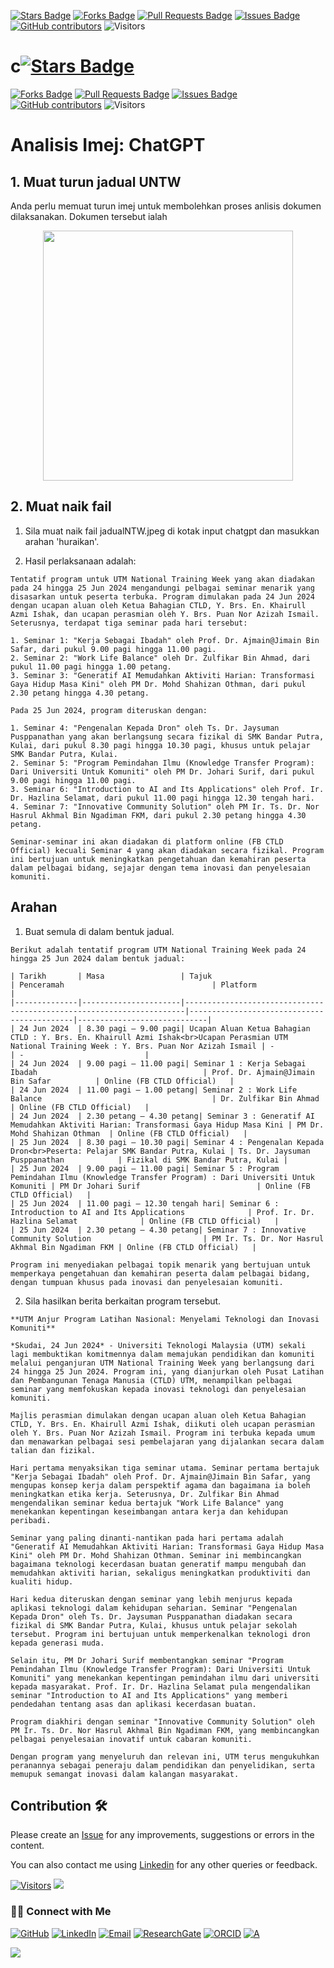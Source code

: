 <a href="https://github.com/drshahizan/short-course/stargazers"><img src="https://img.shields.io/github/stars/drshahizan/short-course" alt="Stars Badge"/></a>
<a href="https://github.com/drshahizan/short-course/network/members"><img src="https://img.shields.io/github/forks/drshahizan/short-course" alt="Forks Badge"/></a>
<a href="https://github.com/drshahizan/short-course/pulls"><img src="https://img.shields.io/github/issues-pr/drshahizan/short-course" alt="Pull Requests Badge"/></a>
<a href="https://github.com/drshahizan/short-course"><img src="https://img.shields.io/github/issues/drshahizan/short-course" alt="Issues Badge"/></a>
<a href="https://github.com/drshahizan/short-course/graphs/contributors"><img alt="GitHub contributors" src="https://img.shields.io/github/contributors/drshahizan/short-course?color=2b9348"></a>
![Visitors](https://api.visitorbadge.io/api/visitors?path=https%3A%2F%2Fgithub.com%2Fdrshahizan%2Fshort-course&labelColor=%23d9e3f0&countColor=%23697689&style=flat)

# c<a href="https://github.com/drshahizan/ai-tools/stargazers"><img src="https://img.shields.io/github/stars/drshahizan/ai-tools" alt="Stars Badge"/></a>
<a href="https://github.com/drshahizan/ai-tools/network/members"><img src="https://img.shields.io/github/forks/drshahizan/ai-tools" alt="Forks Badge"/></a>
<a href="https://github.com/drshahizan/ai-tools"><img src="https://img.shields.io/github/issues-pr/drshahizan/ai-tools" alt="Pull Requests Badge"/></a>
<a href="https://github.com/drshahizan/ai-tools/issues"><img src="https://img.shields.io/github/issues/drshahizan/ai-tools" alt="Issues Badge"/></a>
<a href="https://github.com/drshahizan/ai-tools/graphs/contributors"><img alt="GitHub contributors" src="https://img.shields.io/github/contributors/drshahizan/ai-tools?color=2b9348"></a>
![Visitors](https://api.visitorbadge.io/api/visitors?path=https%3A%2F%2Fgithub.com%2Fdrshahizan%2Fai-tools&labelColor=%23d9e3f0&countColor=%23697689&style=flat)

# Analisis Imej: ChatGPT

## 1. Muat turun jadual UNTW
Anda perlu memuat turun imej untuk membolehkan proses anlisis dokumen dilaksanakan. Dokumen tersebut ialah

<p align="center">
  <img src="../../images/jadualNTW.jpeg"  height="400" />
</p>

## 2. Muat naik fail

1. Sila muat naik fail jadualNTW.jpeg di kotak input chatgpt dan masukkan arahan 'huraikan'. 

2. Hasil perlaksanaan adalah:

```
Tentatif program untuk UTM National Training Week yang akan diadakan pada 24 hingga 25 Jun 2024 mengandungi pelbagai seminar menarik yang disasarkan untuk peserta terbuka. Program dimulakan pada 24 Jun 2024 dengan ucapan aluan oleh Ketua Bahagian CTLD, Y. Brs. En. Khairull Azmi Ishak, dan ucapan perasmian oleh Y. Brs. Puan Nor Azizah Ismail. Seterusnya, terdapat tiga seminar pada hari tersebut: 

1. Seminar 1: "Kerja Sebagai Ibadah" oleh Prof. Dr. Ajmain@Jimain Bin Safar, dari pukul 9.00 pagi hingga 11.00 pagi.
2. Seminar 2: "Work Life Balance" oleh Dr. Zulfikar Bin Ahmad, dari pukul 11.00 pagi hingga 1.00 petang.
3. Seminar 3: "Generatif AI Memudahkan Aktiviti Harian: Transformasi Gaya Hidup Masa Kini" oleh PM Dr. Mohd Shahizan Othman, dari pukul 2.30 petang hingga 4.30 petang.

Pada 25 Jun 2024, program diteruskan dengan:

1. Seminar 4: "Pengenalan Kepada Dron" oleh Ts. Dr. Jaysuman Pusppanathan yang akan berlangsung secara fizikal di SMK Bandar Putra, Kulai, dari pukul 8.30 pagi hingga 10.30 pagi, khusus untuk pelajar SMK Bandar Putra, Kulai.
2. Seminar 5: "Program Pemindahan Ilmu (Knowledge Transfer Program): Dari Universiti Untuk Komuniti" oleh PM Dr. Johari Surif, dari pukul 9.00 pagi hingga 11.00 pagi.
3. Seminar 6: "Introduction to AI and Its Applications" oleh Prof. Ir. Dr. Hazlina Selamat, dari pukul 11.00 pagi hingga 12.30 tengah hari.
4. Seminar 7: "Innovative Community Solution" oleh PM Ir. Ts. Dr. Nor Hasrul Akhmal Bin Ngadiman FKM, dari pukul 2.30 petang hingga 4.30 petang.

Seminar-seminar ini akan diadakan di platform online (FB CTLD Official) kecuali Seminar 4 yang akan diadakan secara fizikal. Program ini bertujuan untuk meningkatkan pengetahuan dan kemahiran peserta dalam pelbagai bidang, sejajar dengan tema inovasi dan penyelesaian komuniti.
```

## Arahan
1. Buat semula di dalam bentuk jadual.


```
Berikut adalah tentatif program UTM National Training Week pada 24 hingga 25 Jun 2024 dalam bentuk jadual:

| Tarikh       | Masa                 | Tajuk                                                                 | Penceramah                                 | Platform                    |
|--------------|----------------------|----------------------------------------------------------------------|--------------------------------------------|-----------------------------|
| 24 Jun 2024  | 8.30 pagi – 9.00 pagi| Ucapan Aluan Ketua Bahagian CTLD : Y. Brs. En. Khairull Azmi Ishak<br>Ucapan Perasmian UTM National Training Week : Y. Brs. Puan Nor Azizah Ismail | -                                          | -                           |
| 24 Jun 2024  | 9.00 pagi – 11.00 pagi| Seminar 1 : Kerja Sebagai Ibadah                                     | Prof. Dr. Ajmain@Jimain Bin Safar          | Online (FB CTLD Official)   |
| 24 Jun 2024  | 11.00 pagi – 1.00 petang| Seminar 2 : Work Life Balance                                      | Dr. Zulfikar Bin Ahmad                     | Online (FB CTLD Official)   |
| 24 Jun 2024  | 2.30 petang – 4.30 petang| Seminar 3 : Generatif AI Memudahkan Aktiviti Harian: Transformasi Gaya Hidup Masa Kini | PM Dr. Mohd Shahizan Othman  | Online (FB CTLD Official)   |
| 25 Jun 2024  | 8.30 pagi – 10.30 pagi| Seminar 4 : Pengenalan Kepada Dron<br>Peserta: Pelajar SMK Bandar Putra, Kulai | Ts. Dr. Jaysuman Pusppanathan            | Fizikal di SMK Bandar Putra, Kulai |
| 25 Jun 2024  | 9.00 pagi – 11.00 pagi| Seminar 5 : Program Pemindahan Ilmu (Knowledge Transfer Program) : Dari Universiti Untuk Komuniti | PM Dr Johari Surif                          | Online (FB CTLD Official)   |
| 25 Jun 2024  | 11.00 pagi – 12.30 tengah hari| Seminar 6 : Introduction to AI and Its Applications              | Prof. Ir. Dr. Hazlina Selamat              | Online (FB CTLD Official)   |
| 25 Jun 2024  | 2.30 petang – 4.30 petang| Seminar 7 : Innovative Community Solution                         | PM Ir. Ts. Dr. Nor Hasrul Akhmal Bin Ngadiman FKM | Online (FB CTLD Official)   |

Program ini menyediakan pelbagai topik menarik yang bertujuan untuk memperkaya pengetahuan dan kemahiran peserta dalam pelbagai bidang, dengan tumpuan khusus pada inovasi dan penyelesaian komuniti.
```

2. Sila hasilkan berita berkaitan program tersebut.

```
**UTM Anjur Program Latihan Nasional: Menyelami Teknologi dan Inovasi Komuniti**

*Skudai, 24 Jun 2024* - Universiti Teknologi Malaysia (UTM) sekali lagi membuktikan komitmennya dalam memajukan pendidikan dan komuniti melalui penganjuran UTM National Training Week yang berlangsung dari 24 hingga 25 Jun 2024. Program ini, yang dianjurkan oleh Pusat Latihan dan Pembangunan Tenaga Manusia (CTLD) UTM, menampilkan pelbagai seminar yang memfokuskan kepada inovasi teknologi dan penyelesaian komuniti.

Majlis perasmian dimulakan dengan ucapan aluan oleh Ketua Bahagian CTLD, Y. Brs. En. Khairull Azmi Ishak, diikuti oleh ucapan perasmian oleh Y. Brs. Puan Nor Azizah Ismail. Program ini terbuka kepada umum dan menawarkan pelbagai sesi pembelajaran yang dijalankan secara dalam talian dan fizikal.

Hari pertama menyaksikan tiga seminar utama. Seminar pertama bertajuk "Kerja Sebagai Ibadah" oleh Prof. Dr. Ajmain@Jimain Bin Safar, yang mengupas konsep kerja dalam perspektif agama dan bagaimana ia boleh meningkatkan etika kerja. Seterusnya, Dr. Zulfikar Bin Ahmad mengendalikan seminar kedua bertajuk "Work Life Balance" yang menekankan kepentingan keseimbangan antara kerja dan kehidupan peribadi.

Seminar yang paling dinanti-nantikan pada hari pertama adalah "Generatif AI Memudahkan Aktiviti Harian: Transformasi Gaya Hidup Masa Kini" oleh PM Dr. Mohd Shahizan Othman. Seminar ini membincangkan bagaimana teknologi kecerdasan buatan generatif mampu mengubah dan memudahkan aktiviti harian, sekaligus meningkatkan produktiviti dan kualiti hidup.

Hari kedua diteruskan dengan seminar yang lebih menjurus kepada aplikasi teknologi dalam kehidupan seharian. Seminar "Pengenalan Kepada Dron" oleh Ts. Dr. Jaysuman Pusppanathan diadakan secara fizikal di SMK Bandar Putra, Kulai, khusus untuk pelajar sekolah tersebut. Program ini bertujuan untuk memperkenalkan teknologi dron kepada generasi muda.

Selain itu, PM Dr Johari Surif membentangkan seminar "Program Pemindahan Ilmu (Knowledge Transfer Program): Dari Universiti Untuk Komuniti" yang menekankan kepentingan pemindahan ilmu dari universiti kepada masyarakat. Prof. Ir. Dr. Hazlina Selamat pula mengendalikan seminar "Introduction to AI and Its Applications" yang memberi pendedahan tentang asas dan aplikasi kecerdasan buatan.

Program diakhiri dengan seminar "Innovative Community Solution" oleh PM Ir. Ts. Dr. Nor Hasrul Akhmal Bin Ngadiman FKM, yang membincangkan pelbagai penyelesaian inovatif untuk cabaran komuniti.

Dengan program yang menyeluruh dan relevan ini, UTM terus mengukuhkan peranannya sebagai peneraju dalam pendidikan dan penyelidikan, serta memupuk semangat inovasi dalam kalangan masyarakat.
```

## Contribution 🛠️
Please create an [Issue](https://github.com/drshahizan/ai-tools/issues) for any improvements, suggestions or errors in the content.

You can also contact me using [Linkedin](https://www.linkedin.com/in/drshahizan/) for any other queries or feedback.

[![Visitors](https://api.visitorbadge.io/api/visitors?path=https%3A%2F%2Fgithub.com%2Fdrshahizan&labelColor=%23697689&countColor=%23555555&style=plastic)](https://visitorbadge.io/status?path=https%3A%2F%2Fgithub.com%2Fdrshahizan)
![](https://hit.yhype.me/github/profile?user_id=81284918)


### 🙌🏻 Connect with Me
<p align="left">
    <a href="https://github.com/drshahizan" target="_blank"><img alt="GitHub" src="https://img.shields.io/badge/-@drshahizan-181717?style=flat-square&logo=GitHub&logoColor=white"></a>
    <a href="https://www.linkedin.com/in/drshahizan" target="_blank"><img alt="LinkedIn" src="https://img.shields.io/badge/-drshahizan-blue?style=flat-square&logo=Linkedin&logoColor=white&link=https://www.linkedin.com/in/drshahizan/"></a>
    <a href="mailto:shahizan@utm.my" target="_blank"><img alt="Email" src="https://img.shields.io/badge/-shahizan@utm.my-c14438?style=flat-square&logo=Gmail&logoColor=white&link=mailto:shahizan@utm.my.com"></a>
    <a href="https://www.researchgate.net/profile/Mohd-Othman-28" target="_blank"><img alt="ResearchGate" src="https://img.shields.io/badge/-ResearchGate-00CCBB?style=flat-square&logo=ResearchGate&logoColor=white"></a>
    <a href="https://orcid.org/0000-0003-4261-1873" target="_blank"><img alt="ORCID" src="https://img.shields.io/badge/-ORCID-A6CE39?style=flat-square&logo=ORCID&logoColor=white"></a> 
 <a href="https://visitorbadge.io/status?path=https%3A%2F%2Fgithub.com%2Fdrshahizan" target="_blank"><img alt="A" src="https://api.visitorbadge.io/api/visitors?path=https%3A%2F%2Fgithub.com%2Fdrshahizan&labelColor=%23697689&countColor=%23555555&style=plastic"></a>
 
![](https://hit.yhype.me/github/profile?user_id=81284918)
</p>
